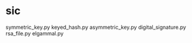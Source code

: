 # sic
symmetric_key.py
keyed_hash.py
asymmetric_key.py
digital_signature.py
rsa_file.py
elgammal.py

